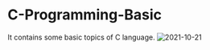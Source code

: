 # C-Programming-Basic
It contains some basic topics of C language.
![2021-10-21](https://user-images.githubusercontent.com/85106967/138150861-7eb47e1c-7618-4ad6-b55f-923af55d335c.png)
